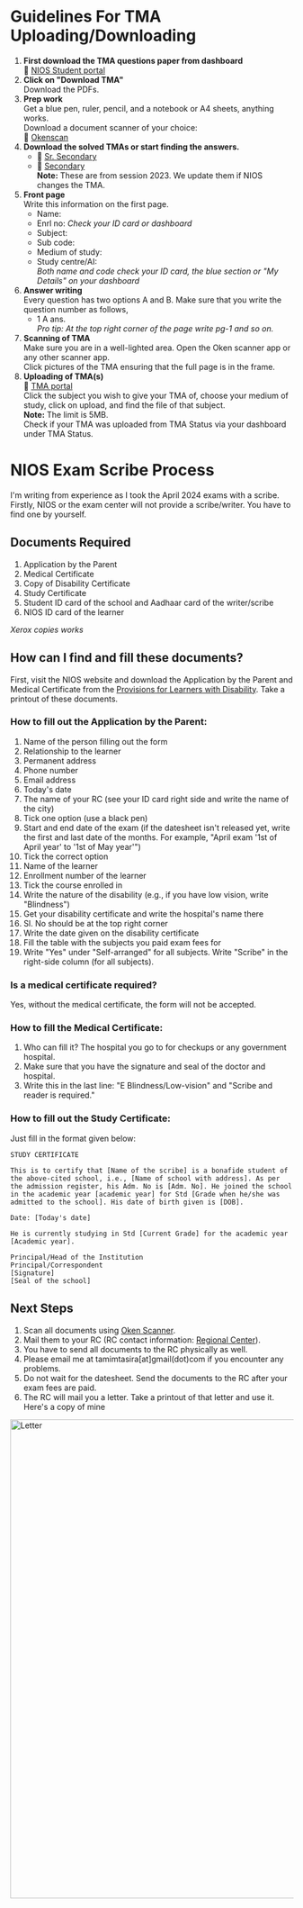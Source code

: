 # Guidelines For TMA Uploading/Downloading

1. **First download the TMA questions paper from dashboard**  
   🔗 [NIOS Student portal](https://sdmis.nios.ac.in/)
2. **Click on "Download TMA"**  
   Download the PDFs.
3. **Prep work**  
   Get a blue pen, ruler, pencil, and a notebook or A4 sheets, anything works.  
   Download a document scanner of your choice:  
   🔗 [Okenscan](https://play.google.com/store/apps/details?id=com.cambyte.okenscan)
5. **Download the solved TMAs or start finding the answers.**  
   - 🔗 [Sr. Secondary](https://drive.google.com/drive/folders/1lgKI4azmOY9-DN0Zln9z8rwQw7pZ3mGq)
   - 🔗 [Secondary](https://drive.google.com/drive/folders/1jvxqUL-eb--M7UuknJfnYwwLbWdYifCB)  
   **Note:** These are from session 2023. We update them if NIOS changes the TMA.
6. **Front page**  
   Write this information on the first page.
   - Name: 
   - Enrl no: *Check your ID card or dashboard*
   - Subject:
   - Sub code:
   - Medium of study:
   - Study centre/AI:  
     *Both name and code check your ID card, the blue section or "My Details" on your dashboard*
7. **Answer writing**  
   Every question has two options A and B. Make sure that you write the question number as follows,
   - 1 A ans.  
   *Pro tip: At the top right corner of the page write pg-1 and so on.*
8. **Scanning of TMA**  
   Make sure you are in a well-lighted area. Open the Oken scanner app or any other scanner app.  
   Click pictures of the TMA ensuring that the full page is in the frame.
9. **Uploading of TMA(s)**  
   🔗 [TMA portal](https://sdmis.nios.ac.in/tma/index)  
   Click the subject you wish to give your TMA of, choose your medium of study, click on upload, and find the file of that subject.  
   **Note:** The limit is  5MB.  
   Check if your TMA was uploaded from TMA Status via your dashboard under TMA Status.
   
# NIOS Exam Scribe Process

I'm writing from experience as I took the April 2024 exams with a scribe. Firstly, NIOS or the exam center will not provide a scribe/writer. You have to find one by yourself.

## Documents Required
1. Application by the Parent
2. Medical Certificate
3. Copy of Disability Certificate
4. Study Certificate
5. Student ID card of the school and Aadhaar card of the writer/scribe
6. NIOS ID card of the learner

*Xerox copies works*

## How can I find and fill these documents?
First, visit the NIOS website and download the Application by the Parent and Medical Certificate from the [Provisions for Learners with Disability](https://nios.ac.in/departmentsunits/evaluation/general-and-specific-relaxations-(disability-wise)-during-nios-examination.aspx). Take a printout of these documents.

### How to fill out the Application by the Parent:
1. Name of the person filling out the form
2. Relationship to the learner
3. Permanent address
4. Phone number
5. Email address
6. Today's date
7. The name of your RC (see your ID card right side and write the name of the city)
8. Tick one option (use a black pen)
9. Start and end date of the exam (if the datesheet isn't released yet, write the first and last date of the months. For example, "April exam '1st of April year' to '1st of May year'")
10. Tick the correct option
11. Name of the learner
12. Enrollment number of the learner
13. Tick the course enrolled in
14. Write the nature of the disability (e.g., if you have low vision, write "Blindness")
15. Get your disability certificate and write the hospital's name there
16. Sl. No should be at the top right corner
17. Write the date given on the disability certificate
18. Fill the table with the subjects you paid exam fees for
19. Write "Yes" under "Self-arranged" for all subjects. Write "Scribe" in the right-side column (for all subjects).

### Is a medical certificate required?
Yes, without the medical certificate, the form will not be accepted.

### How to fill the Medical Certificate:
1. Who can fill it? The hospital you go to for checkups or any government hospital.
2. Make sure that you have the signature and seal of the doctor and hospital.
3. Write this in the last line: "E Blindness/Low-vision" and "Scribe and reader is required."

### How to fill out the Study Certificate:
Just fill in the format given below:

```
STUDY CERTIFICATE

This is to certify that [Name of the scribe] is a bonafide student of the above-cited school, i.e., [Name of school with address]. As per the admission register, his Adm. No is [Adm. No]. He joined the school in the academic year [academic year] for Std [Grade when he/she was admitted to the school]. His date of birth given is [DOB].

Date: [Today's date]

He is currently studying in Std [Current Grade] for the academic year [Academic year].

Principal/Head of the Institution  
Principal/Correspondent  
[Signature]  
[Seal of the school]  
```

## Next Steps
1. Scan all documents using [Oken Scanner](https://play.google.com/store/apps/details?id=com.cambyte.okenscan).
2. Mail them to your RC (RC contact information: [Regional Center](https://sdmis.nios.ac.in/home/regional-center)).
3. You have to send all documents to the RC physically as well.
4. Please email me at tamimtasira[at]gmail(dot)com if you encounter any problems.
5. Do not wait for the datesheet. Send the documents to the RC after your exam fees are paid.
6. The RC will mail you a letter. Take a printout of that letter and use it.
Here's a copy of mine
 <img src="https://cdn.jsdelivr.net/gh/nios-students/docs@master/wiki/assets/image0.jpg" alt="Letter" width="600" height="851"/>

